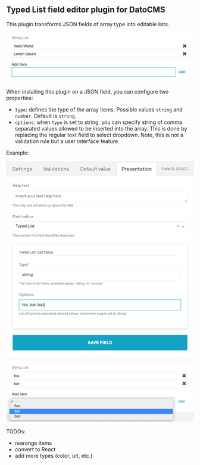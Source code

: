 ## Typed List field editor plugin for DatoCMS

This plugin transforms JSON fields of array type into editable lists.

![Editing fields](docs/editing-list.png)

When installing this plugin on a JSON field, you can configure two properties:

- `type`: defines the type of the array items. Possible values `string` and `number`. Default is `string`.
- `options`: when `type` is set to string, you can specify string of comma separated values allowed to be inserted into the array. This is done by replacing the regular text field to select dropdown. Note, this is not a validation rule but a user interface feature.

Example:

![Configuring options](docs/configuring-options.png)

![Editing options](docs/editing-options.png)

TODOs:
- rearange items
- convert to React
- add more types (color, url, etc.)
